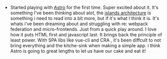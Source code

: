 ---
---

- Started playing with [Astro](https://astro.build) for the first time. Super excited about it. It's something I've been thinking about alot, the [islands architecture](https://jasonformat.com/islands-architecture/) is something i need to read into a bit more, but if it's what I think it is. It's whats i've been dreaming about and struggling with re: webpack federation and micro-frontends. Just from a quick play around. I love how it puts HTML first and javascript last. It brings back the principle of least power. With SPA libs like vue-cli and CRA , it's been diffcult to not bring everything and the kitche-sink when making a simple app. i think Astro is going to great lengths to let us have our cake and eat it!

